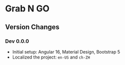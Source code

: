 # Grab N GO

## Version Changes
### Dev 0.0.0
- Initial setup: Angular 16, Material Design, Bootstrap 5
- Localized the project: `en-US` and `ch-ZH`
